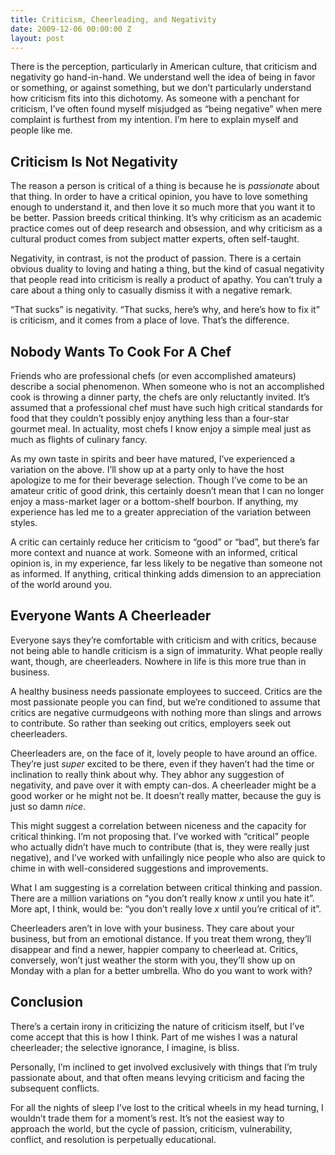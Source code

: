 ```yaml
---
title: Criticism, Cheerleading, and Negativity
date: 2009-12-06 00:00:00 Z
layout: post
---
```


There is the perception, particularly in American culture, that criticism and negativity go hand-in-hand. We understand well the idea of being in favor or something, or against something, but we don’t particularly understand how criticism fits into this dichotomy. As someone with a penchant for criticism, I’ve often found myself misjudged as “being negative” when mere complaint is furthest from my intention. I’m here to explain myself and people like me.

Criticism Is Not Negativity
---------------------------

The reason a person is critical of a thing is because he is *passionate* about that thing. In order to have a critical opinion, you have to love something enough to understand it, and then love it so much more that you want it to be better. Passion breeds critical thinking. It’s why criticism as an academic practice comes out of deep research and obsession, and why criticism as a cultural product comes from subject matter experts, often self-taught.

Negativity, in contrast, is not the product of passion. There is a certain obvious duality to loving and hating a thing, but the kind of casual negativity that people read into criticism is really a product of apathy. You can’t truly a care about a thing only to casually dismiss it with a negative remark.

“That sucks” is negativity. “That sucks, here’s why, and here’s how to fix it” is criticism, and it comes from a place of love. That’s the difference.

Nobody Wants To Cook For A Chef
-------------------------------

Friends who are professional chefs (or even accomplished amateurs) describe a social phenomenon. When someone who is not an accomplished cook is throwing a dinner party, the chefs are only reluctantly invited. It’s assumed that a professional chef must have such high critical standards for food that they couldn’t possibly enjoy anything less than a four-star gourmet meal. In actuality, most chefs I know enjoy a simple meal just as much as flights of culinary fancy.

As my own taste in spirits and beer have matured, I’ve experienced a variation on the above. I’ll show up at a party only to have the host apologize to me for their beverage selection. Though I’ve come to be an amateur critic of good drink, this certainly doesn’t mean that I can no longer enjoy a mass-market lager or a bottom-shelf bourbon. If anything, my experience has led me to a greater appreciation of the variation between styles.

A critic can certainly reduce her criticism to “good” or “bad”, but there’s far more context and nuance at work. Someone with an informed, critical opinion is, in my experience, far less likely to be negative than someone not as informed. If anything, critical thinking adds dimension to an appreciation of the world around you.

Everyone Wants A Cheerleader
----------------------------

Everyone says they’re comfortable with criticism and with critics, because not being able to handle criticism is a sign of immaturity. What people really want, though, are cheerleaders. Nowhere in life is this more true than in business.

A healthy business needs passionate employees to succeed. Critics are the most passionate people you can find, but we’re conditioned to assume that critics are negative curmudgeons with nothing more than slings and arrows to contribute. So rather than seeking out critics, employers seek out cheerleaders.

Cheerleaders are, on the face of it, lovely people to have around an office. They’re just *super* excited to be there, even if they haven’t had the time or inclination to really think about why. They abhor any suggestion of negativity, and pave over it with empty can-dos. A cheerleader might be a good worker or he might not be. It doesn’t really matter, because the guy is just so damn *nice*.

This might suggest a correlation between niceness and the capacity for critical thinking. I’m not proposing that. I’ve worked with “critical” people who actually didn’t have much to contribute (that is, they were really just negative), and I’ve worked with unfailingly nice people who also are quick to chime in with well-considered suggestions and improvements.

What I am suggesting is a correlation between critical thinking and passion. There are a million variations on “you don’t really know *x* until you hate it”. More apt, I think, would be: “you don’t really love *x* until you’re critical of it”.

Cheerleaders aren’t in love with your business. They care about your business, but from an emotional distance. If you treat them wrong, they’ll disappear and find a newer, happier company to cheerlead at. Critics, conversely, won’t just weather the storm with you, they’ll show up on Monday with a plan for a better umbrella. Who do you want to work with?

Conclusion
----------

There’s a certain irony in criticizing the nature of criticism itself, but I’ve come accept that this is how I think. Part of me wishes I was a natural cheerleader; the selective ignorance, I imagine, is bliss.

Personally, I’m inclined to get involved exclusively with things that I’m truly passionate about, and that often means levying criticism and facing the subsequent conflicts.

For all the nights of sleep I’ve lost to the critical wheels in my head turning, I wouldn’t trade them for a moment’s rest. It’s not the easiest way to approach the world, but the cycle of passion, criticism, vulnerability, conflict, and resolution is perpetually educational.
